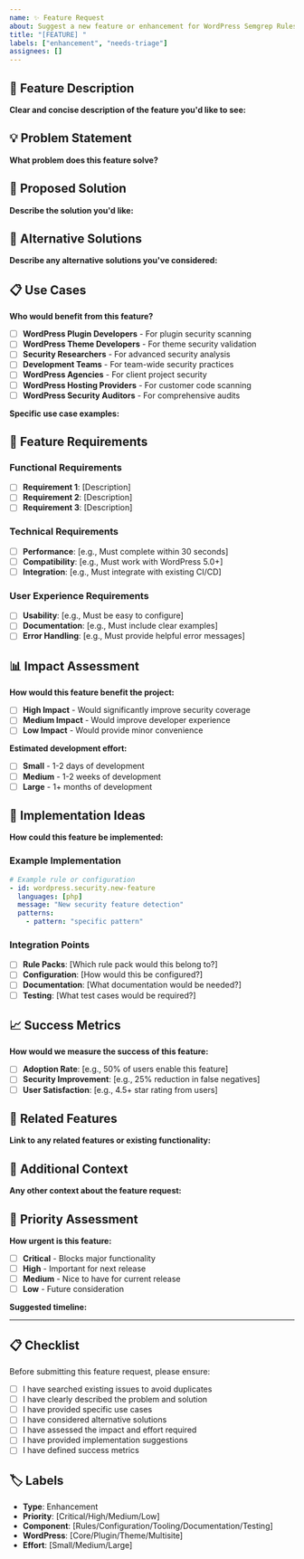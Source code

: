 ```yaml
---
name: ✨ Feature Request
about: Suggest a new feature or enhancement for WordPress Semgrep Rules
title: "[FEATURE] "
labels: ["enhancement", "needs-triage"]
assignees: []
---
```


## 🎯 Feature Description

**Clear and concise description of the feature you'd like to see:**

<!-- Provide a brief summary of the feature you're requesting -->

## 💡 Problem Statement

**What problem does this feature solve?**

<!-- Describe the problem you're trying to solve -->

## 🚀 Proposed Solution

**Describe the solution you'd like:**

<!-- Explain how you envision this feature working -->

## 🔄 Alternative Solutions

**Describe any alternative solutions you've considered:**

<!-- List any alternative approaches you've thought about -->

## 📋 Use Cases

**Who would benefit from this feature?**

- [ ] **WordPress Plugin Developers** - For plugin security scanning
- [ ] **WordPress Theme Developers** - For theme security validation
- [ ] **Security Researchers** - For advanced security analysis
- [ ] **Development Teams** - For team-wide security practices
- [ ] **WordPress Agencies** - For client project security
- [ ] **WordPress Hosting Providers** - For customer code scanning
- [ ] **WordPress Security Auditors** - For comprehensive audits

**Specific use case examples:**

<!-- Provide concrete examples of how this feature would be used -->

## 🎨 Feature Requirements

### Functional Requirements
- [ ] **Requirement 1**: [Description]
- [ ] **Requirement 2**: [Description]
- [ ] **Requirement 3**: [Description]

### Technical Requirements
- [ ] **Performance**: [e.g., Must complete within 30 seconds]
- [ ] **Compatibility**: [e.g., Must work with WordPress 5.0+]
- [ ] **Integration**: [e.g., Must integrate with existing CI/CD]

### User Experience Requirements
- [ ] **Usability**: [e.g., Must be easy to configure]
- [ ] **Documentation**: [e.g., Must include clear examples]
- [ ] **Error Handling**: [e.g., Must provide helpful error messages]

## 📊 Impact Assessment

**How would this feature benefit the project:**

- [ ] **High Impact** - Would significantly improve security coverage
- [ ] **Medium Impact** - Would improve developer experience
- [ ] **Low Impact** - Would provide minor convenience

**Estimated development effort:**

- [ ] **Small** - 1-2 days of development
- [ ] **Medium** - 1-2 weeks of development
- [ ] **Large** - 1+ months of development

## 🔧 Implementation Ideas

**How could this feature be implemented:**

<!-- Provide technical implementation suggestions -->

### Example Implementation
```yaml
# Example rule or configuration
- id: wordpress.security.new-feature
  languages: [php]
  message: "New security feature detection"
  patterns:
    - pattern: "specific pattern"
```

### Integration Points
- [ ] **Rule Packs**: [Which rule pack would this belong to?]
- [ ] **Configuration**: [How would this be configured?]
- [ ] **Documentation**: [What documentation would be needed?]
- [ ] **Testing**: [What test cases would be required?]

## 📈 Success Metrics

**How would we measure the success of this feature:**

<!-- Define measurable outcomes -->

- [ ] **Adoption Rate**: [e.g., 50% of users enable this feature]
- [ ] **Security Improvement**: [e.g., 25% reduction in false negatives]
- [ ] **User Satisfaction**: [e.g., 4.5+ star rating from users]

## 🔗 Related Features

**Link to any related features or existing functionality:**

<!-- Reference existing features that are similar or related -->

## 📝 Additional Context

**Any other context about the feature request:**

<!-- Add any other context, ideas, or suggestions here -->

## 🎯 Priority Assessment

**How urgent is this feature:**

- [ ] **Critical** - Blocks major functionality
- [ ] **High** - Important for next release
- [ ] **Medium** - Nice to have for current release
- [ ] **Low** - Future consideration

**Suggested timeline:**

<!-- When would you like to see this feature implemented? -->

---

## 📋 Checklist

Before submitting this feature request, please ensure:

- [ ] I have searched existing issues to avoid duplicates
- [ ] I have clearly described the problem and solution
- [ ] I have provided specific use cases
- [ ] I have considered alternative solutions
- [ ] I have assessed the impact and effort required
- [ ] I have provided implementation suggestions
- [ ] I have defined success metrics

## 🏷️ Labels

<!-- The following labels will be automatically applied based on the issue content -->
<!-- You can also suggest additional labels -->

- **Type**: Enhancement
- **Priority**: [Critical/High/Medium/Low]
- **Component**: [Rules/Configuration/Tooling/Documentation/Testing]
- **WordPress**: [Core/Plugin/Theme/Multisite]
- **Effort**: [Small/Medium/Large]
